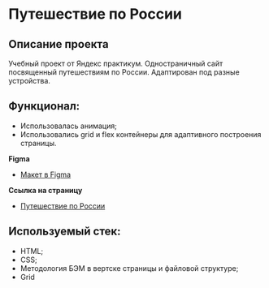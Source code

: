 # Путешествие по России

## Описание проекта
Учебный проект от Яндекс практикум. Одностраничный сайт посвященный путешествиям по России. Адаптирован под разные устройства.

## Функционал:
* Использовалась анимация;
* Использовались grid и flex контейнеры для адаптивного построения страницы. 

**Figma**

* [Макет в Figma](https://www.figma.com/file/5S2WSbEFL6awjVWJ0NWL8Q/Sprint-3_-Russia-_-desktop-mobile?node-id=28503%3A0)

**Ссылка на страницу**
* [Путешествие по России](https://evgeniarepkina.github.io/russian-travel/)

## Используемый стек:
* HTML;
* CSS;
* Методология БЭМ в вертске страницы и файловой структуре;
* Grid
